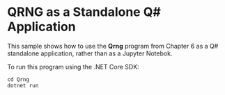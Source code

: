 # QRNG as a Standalone Q# Application

This sample shows how to use the **Qrng** program from Chapter 6 as a Q# standalone application, rather than as a Jupyter Notebok.

To run this program using the .NET Core SDK:

```dotnetcli
cd Qrng
dotnet run
```
